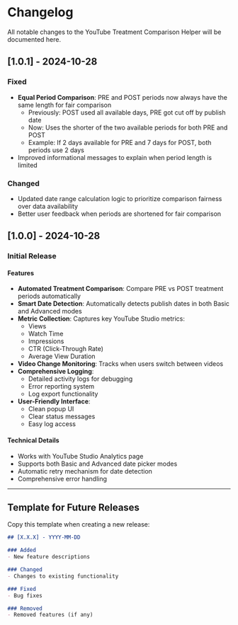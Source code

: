 # Changelog

All notable changes to the YouTube Treatment Comparison Helper will be documented here.

## [1.0.1] - 2024-10-28

### Fixed
- **Equal Period Comparison**: PRE and POST periods now always have the same length for fair comparison
  - Previously: POST used all available days, PRE got cut off by publish date
  - Now: Uses the shorter of the two available periods for both PRE and POST
  - Example: If 2 days available for PRE and 7 days for POST, both periods use 2 days
- Improved informational messages to explain when period length is limited

### Changed
- Updated date range calculation logic to prioritize comparison fairness over data availability
- Better user feedback when periods are shortened for fair comparison

## [1.0.0] - 2024-10-28

### Initial Release

#### Features
- **Automated Treatment Comparison**: Compare PRE vs POST treatment periods automatically
- **Smart Date Detection**: Automatically detects publish dates in both Basic and Advanced modes
- **Metric Collection**: Captures key YouTube Studio metrics:
  - Views
  - Watch Time
  - Impressions
  - CTR (Click-Through Rate)
  - Average View Duration
- **Video Change Monitoring**: Tracks when users switch between videos
- **Comprehensive Logging**:
  - Detailed activity logs for debugging
  - Error reporting system
  - Log export functionality
- **User-Friendly Interface**:
  - Clean popup UI
  - Clear status messages
  - Easy log access

#### Technical Details
- Works with YouTube Studio Analytics page
- Supports both Basic and Advanced date picker modes
- Automatic retry mechanism for date detection
- Comprehensive error handling

---

## Template for Future Releases

Copy this template when creating a new release:

```markdown
## [X.X.X] - YYYY-MM-DD

### Added
- New feature descriptions

### Changed
- Changes to existing functionality

### Fixed
- Bug fixes

### Removed
- Removed features (if any)
```
